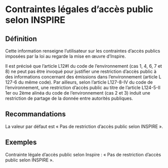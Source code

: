 <!-- Begin @dataLegalAccessInspireConstraints.md -->

# Contraintes légales d’accès public selon INSPIRE

## Définition

Cette information renseigne l’utilisateur sur les contraintes d’accès publics imposées par la loi au regarde la mise en œuvre d’Inspire.

Il est précisé que l’article L12#I du code de l’environnement (cas 1, 4, 6, 7 et 8) ne peut pas être invoqué pour justifier une restriction d’accès public à des informations concernant des émissions dans l’environnement (article L 127-6 du même code).
Par ailleurs, selon l’article L127-8-IV du code de l’environnement, une restriction d’accès public au titre de l’article L124-5-II 1er ou 2ème alinéa du code de l’environnement (cas 2 et 3) induit une restriction de partage de la donnée entre autorités publiques.

## Recommandations

La valeur par défaut est « Pas de restriction d’accès public selon INSPIRE ».

## Exemples

Contrainte légale d’accès public selon Inspire : « Pas de restriction d’accès public selon INSPIRE ».

<!-- End @dataLegalAccessInspireConstraints.md -->
